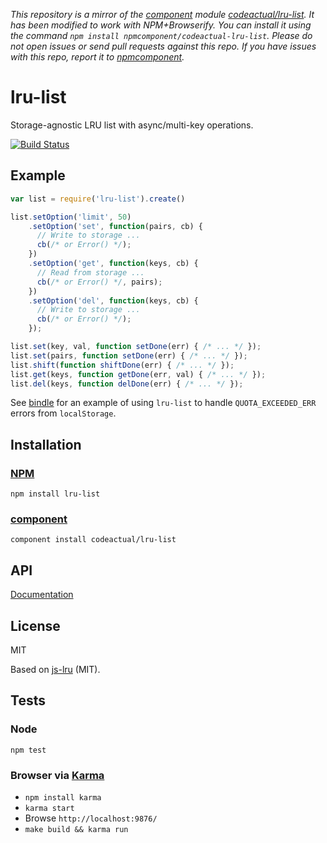 *This repository is a mirror of the [component](http://component.io) module [codeactual/lru-list](http://github.com/codeactual/lru-list). It has been modified to work with NPM+Browserify. You can install it using the command `npm install npmcomponent/codeactual-lru-list`. Please do not open issues or send pull requests against this repo. If you have issues with this repo, report it to [npmcomponent](https://github.com/airportyh/npmcomponent).*
# lru-list

Storage-agnostic LRU list with async/multi-key operations.

[![Build Status](https://travis-ci.org/codeactual/lru-list.png)](https://travis-ci.org/codeactual/lru-list)

## Example

```js
var list = require('lru-list').create()

list.setOption('limit', 50)
    .setOption('set', function(pairs, cb) {
      // Write to storage ...
      cb(/* or Error() */);
    })
    .setOption('get', function(keys, cb) {
      // Read from storage ...
      cb(/* or Error() */, pairs);
    })
    .setOption('del', function(keys, cb) {
      // Write to storage ...
      cb(/* or Error() */);
    });

list.set(key, val, function setDone(err) { /* ... */ });
list.set(pairs, function setDone(err) { /* ... */ });
list.shift(function shiftDone(err) { /* ... */ });
list.get(keys, function getDone(err, val) { /* ... */ });
list.del(keys, function delDone(err) { /* ... */ });
```

See [bindle](https://github.com/codeactual/bindle) for an example of using `lru-list` to handle `QUOTA_EXCEEDED_ERR` errors from `localStorage`.

## Installation

### [NPM](https://npmjs.org/package/lru-list)

    npm install lru-list

### [component](https://github.com/component/component)

    component install codeactual/lru-list

## API

[Documentation](docs/lru-list.md)

## License

  MIT

  Based on [js-lru](https://github.com/rsms/js-lru) (MIT).

## Tests

### Node

    npm test

### Browser via [Karma](http://karma-runner.github.com/)

* `npm install karma`
* `karma start`
* Browse `http://localhost:9876/`
* `make build && karma run`
